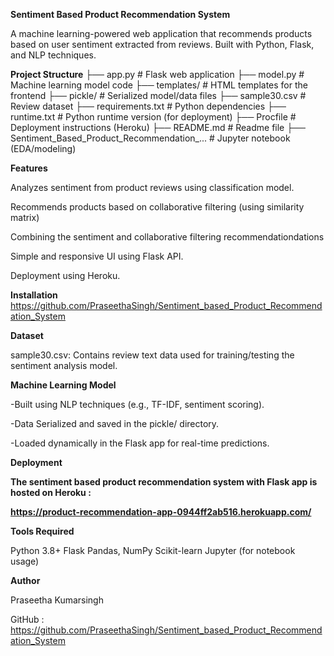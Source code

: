 **Sentiment Based Product Recommendation System**

A machine learning-powered web application that recommends products based on user sentiment extracted from reviews. Built with Python, Flask, and NLP techniques.

**Project Structure**
├── app.py                          # Flask web application
├── model.py                        # Machine learning model code
├── templates/                      # HTML templates for the frontend
├── pickle/                         # Serialized model/data files
├── sample30.csv                    # Review dataset
├── requirements.txt                # Python dependencies
├── runtime.txt                     # Python runtime version (for deployment)
├── Procfile                        # Deployment instructions (Heroku)
├── README.md                       # Readme file
├── Sentiment_Based_Product_Recommendation_... # Jupyter notebook (EDA/modeling)

**Features**

Analyzes sentiment from product reviews using classification model.

Recommends products based on collaborative filtering (using similarity matrix) 

Combining the sentiment and collaborative filtering recommendationdations

Simple and responsive UI using Flask API.

Deployment using Heroku.

**Installation**
https://github.com/PraseethaSingh/Sentiment_based_Product_Recommendation_System

**Dataset**

sample30.csv: Contains review text data used for training/testing the sentiment analysis model.

**Machine Learning Model**

-Built using NLP techniques (e.g., TF-IDF, sentiment scoring).

-Data Serialized and saved in the pickle/ directory.

-Loaded dynamically in the Flask app for real-time predictions.

**Deployment**

**The sentiment based product recommendation system with Flask app is hosted on Heroku :**
 
 **https://product-recommendation-app-0944ff2ab516.herokuapp.com/**

**Tools Required**

Python 3.8+
Flask
Pandas, NumPy
Scikit-learn
Jupyter (for notebook usage)

**Author**

Praseetha Kumarsingh

GitHub : https://github.com/PraseethaSingh/Sentiment_based_Product_Recommendation_System



 

